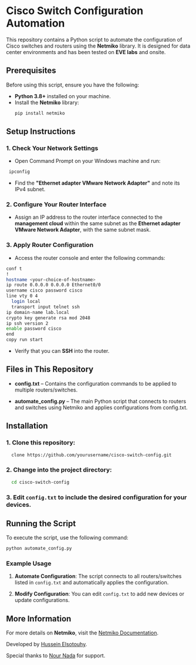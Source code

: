 # Cisco Switch Configuration Automation

This repository contains a Python script to automate the configuration of Cisco switches and routers using the **Netmiko** library. It is designed for data center environments and has been tested on **EVE labs** and onsite.

## Prerequisites

Before using this script, ensure you have the following:

- **Python 3.8+** installed on your machine.
- Install the **Netmiko** library:
  ```bash
  pip install netmiko

Setup Instructions
------------------

### 1\. Check Your Network Settings

*   Open Command Prompt on your Windows machine and run:

 ```bash
  ipconfig
```

*   Find the **"Ethernet adapter VMware Network Adapter"** and note its IPv4 subnet.
    

### 2\. Configure Your Router Interface

*   Assign an IP address to the router interface connected to the **management cloud** within the same subnet as the **Ethernet adapter VMware Network Adapter**, with the same subnet mask.
    

### 3\. Apply Router Configuration

*   Access the router console and enter the following commands:
```bash
conf t
!
hostname <your-choice-of-hostname>
ip route 0.0.0.0 0.0.0.0 Ethernet0/0
username cisco password cisco
line vty 0 4
  login local
  transport input telnet ssh
ip domain-name lab.local
crypto key generate rsa mod 2048
ip ssh version 2
enable password cisco
end
copy run start
```
*   Verify that you can **SSH** into the router.
    

Files in This Repository
------------------------

*   **config.txt** – Contains the configuration commands to be applied to multiple routers/switches.
    
*   **automate\_config.py** – The main Python script that connects to routers and switches using Netmiko and applies configurations from config.txt.
    

Installation
------------

### 1\. Clone this repository:
```bash
  clone https://github.com/yourusername/cisco-switch-config.git
```    
### 2\. Change into the project directory:
```bash
  cd cisco-switch-config
```  
### 3\. Edit `config.txt` to include the desired configuration for your devices.
    

Running the Script
------------------

To execute the script, use the following command:
```bash
python automate_config.py
````

### Example Usage

1.  **Automate Configuration**: The script connects to all routers/switches listed in `config.txt` and automatically applies the configuration.
    
2.  **Modify Configuration**: You can edit `config.txt` to add new devices or update configurations.
    

More Information
----------------

For more details on **Netmiko**, visit the [Netmiko Documentation](https://pypi.org/project/netmiko/).

Developed by [Hussein Elsotouhy](https://eg.linkedin.com/in/hussein-elsotouhy-03137519b).

Special thanks to [Nour Nada](http://www.linkedin.com/in/nour-mamdouh-nada-920a65191) for support.
